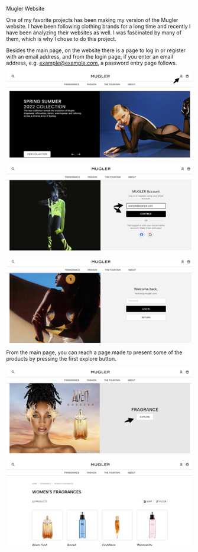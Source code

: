 Mugler Website

One of my favorite projects has been making my version of the Mugler website. I have been following clothing brands for a long time and recently I have been analyzing their websites as well. I was fascinated by many of them, which is why I chose to do this project.

Besides the main page, on the website there is a page to log in or register with an email address, and from the login page, if you enter an email address, e.g. example@example.com, a password entry page follows.

![mugler main page](images/screenshots/mugler-main-page.png)

![mugler account page](images/screenshots/account-page.png)

![mugler account page password](images/screenshots/account-psw-page.png)

From the main page, you can reach a page made to present some of the products by pressing the first explore button.

![mugler main page explore btn](images/screenshots/mugler-main-page-explore.png)

![mugler products page](images/screenshots/products-page.png)
